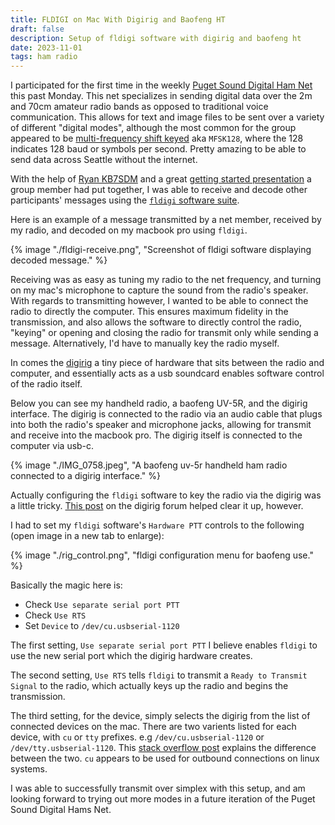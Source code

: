 ```yaml
---
title: FLDIGI on Mac With Digirig and Baofeng HT
draft: false
description: Setup of fldigi software with digirig and baofeng ht
date: 2023-11-01
tags: ham radio
---
```


I participated for the first time in the weekly [Puget Sound Digital Ham Net](https://www.psdhn.org/)
this past Monday. This net specializes in sending digital data over the 2m and 70cm amateur radio bands
as opposed to traditional voice communication. This allows for text and image files to be sent over
a variety of different "digital modes", although the most common for the group appeared to be
[multi-frequency shift keyed](http://www.w1hkj.com/modes/mfsk.htm) aka `MFSK128`,
where the 128 indicates 128 baud or symbols per second. Pretty amazing to be able to send data across
Seattle without the internet.

With the help of [Ryan KB7SDM](https://www.qrz.com/db/KB7SDM) and a great
[getting started presentation](https://www.youtube.com/watch?v=zSX64XwJ0E4)
a group member had put together, I was able to receive and decode other participants' messages
using the [`fldigi` software suite](http://www.w1hkj.com/).

Here is an example of a message transmitted by a net member, received by my radio, and decoded on my
macbook pro using `fldigi`.

{% image "./fldigi-receive.png", "Screenshot of fldigi software displaying decoded message." %}

Receiving was as easy as tuning my radio to the net frequency, and turning on my mac's microphone to
capture the sound from the radio's speaker. With regards to transmitting however, I wanted to be able
to connect the radio to directly the computer. This ensures maximum fidelity in the transmission,
and also allows the software to directly control the radio, "keying" or opening and closing the radio
for transmit only while sending a message. Alternatively, I'd have to manually key the radio myself.

In comes the [digirig](https://digirig.net/) a tiny piece of hardware that sits between the
radio and computer, and essentially acts as a usb soundcard enables software control of the radio
itself.

Below you can see my handheld radio, a baofeng UV-5R, and the digirig interface. The digirig is connected
to the radio via an audio cable that plugs into both the radio's speaker and microphone jacks, allowing
for transmit and receive into the macbook pro. The digirig itself is connected to the computer via usb-c.

{% image "./IMG_0758.jpeg", "A baofeng uv-5r handheld ham radio connected to a digirig interface." %}

Actually configuring the `fldigi` software to key the radio via the digirig was a little tricky.
[This post](https://forum.digirig.net/t/digirig-flrig-baofeng/580/4) on the digirig forum
helped clear it up, however.

I had to set my `fldigi` software's `Hardware PTT` controls to the following (open image in a new tab
to enlarge):

{% image "./rig_control.png", "fldigi configuration menu for baofeng use." %}

Basically the magic here is:
- Check `Use separate serial port PTT`
- Check `Use RTS`
- Set `Device` to `/dev/cu.usbserial-1120`

The first setting, `Use separate serial port PTT` I believe enables `fldigi` to use the new serial port
which the digirig hardware creates.

The second setting, `Use RTS` tells `fldigi` to transmit a `Ready to Transmit Signal` to the radio, which
actually keys up the radio and begins the transmission.

The third setting, for the device, simply selects the digirig from the list of connected devices on
the mac. There are two varients listed for each device, with `cu` or `tty` prefixes.
e.g `/dev/cu.usbserial-1120` or `/dev/tty.usbserial-1120`. This [stack overflow post](https://stackoverflow.com/questions/8632586/whats-the-difference-between-dev-tty-and-dev-cu-on-macos) 
explains the difference between the two. `cu` appears to be used for outbound connections on linux
systems.

I was able to successfully transmit over simplex with this setup, and am looking forward to trying
out more modes in a future iteration of the Puget Sound Digital Hams Net.